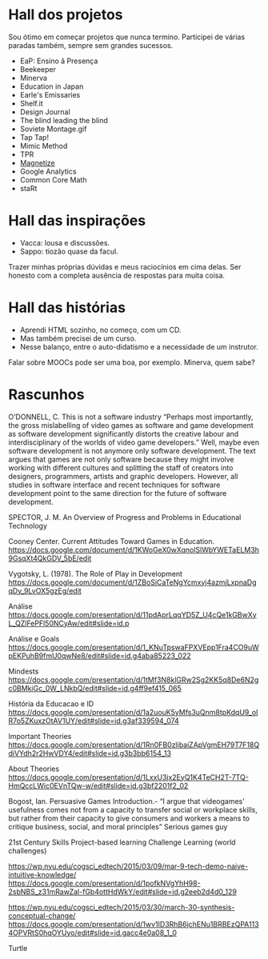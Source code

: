 # Hall dos projetos

Sou ótimo em começar projetos que nunca termino.
Participei de várias paradas também, sempre sem grandes sucessos.

* EaP: Ensino â Presença
* Beekeeper
* Minerva
* Education in Japan
* Earle's Emissaries
* Shelf.it
* Design Journal
* The blind leading the blind
* Soviete Montage.gif
* Tap Tap!
* Mimic Method
* TPR
* [Magnetize](https://docs.google.com/presentation/d/1EkNM0BgsAWEHx2w5XsiWZj6AQNUOEy4Usx2bcPS-UE4/edit#slide=id.g69cfee135_00)
* Google Analytics
* Common Core Math
* staRt

# Hall das inspirações

* Vacca: lousa e discussões.
* Sappo: tiozão quase da facul.

Trazer minhas próprias dúvidas e meus raciocínios em cima delas.
Ser honesto com a completa ausência de respostas para muita coisa.


# Hall das histórias

* Aprendi HTML sozinho, no começo, com um CD.
* Mas também precisei de um curso.
* Nesse balanço, entre o auto-didatismo e a necessidade de um instrutor.

Falar sobre MOOCs pode ser uma boa, por exemplo. Minerva, quem sabe?

# Rascunhos

O’DONNELL, C. This is not a software industry
    “Perhaps most importantly, the gross mislabelling of video games as software and game development as software development significantly distorts the creative labour and interdisciplinary of the worlds of video game developers.” Well, maybe even software development is not anymore only software development. The text argues that games are not only software because they might involve working with different cultures and splitting the staff of creators into designers, programmers, artists and graphic developers. However, all studies in software interface and recent techniques for software development point to the same direction for the future of software development.

SPECTOR, J. M. An Overview of Progress and Problems in Educational Technology

Cooney Center. Current Attitudes Toward Games in Education.
https://docs.google.com/document/d/1KWoGeX0wXqnolSlWbYWETaELM3h9GsqXt4QkGDV_5bE/edit

Vygotsky, L. (1978). The Role of Play in Development
https://docs.google.com/document/d/1ZBoSiCaTeNgYcmxyj4azmjLxpnaDgqDy_9LvOX5gzEg/edit

Análise
https://docs.google.com/presentation/d/11pdAprLqqYD5Z_U4cQe1kGBwXyL_QZlFePFl50NCyAw/edit#slide=id.p

Análise e Goals
https://docs.google.com/presentation/d/1_KNuTpswaFPXVEpp1Fra4CO9uWpEKPuhB9fmU0qwNe8/edit#slide=id.g4aba85223_022

Mindests
https://docs.google.com/presentation/d/1tMf3N8klGRw2Sg2KK5q8De6N2gc0BMkiGc_0W_LNkbQ/edit#slide=id.g4ff9ef415_065



História da Educacao e ID
https://docs.google.com/presentation/d/1a2uouK5yMfs3uQnm8tpKdqU9_olR7o5ZKuxzOtAV1UY/edit#slide=id.g3af339594_074

Important Theories
https://docs.google.com/presentation/d/1Rn0FB0zlibaiZApVgmEH79T7F18QdiVYdh2r2HwVDY4/edit#slide=id.g3b3bb6154_13

About Theories
https://docs.google.com/presentation/d/1LxxU3jx2EyQ1K4TeCH2T-7TQ-HmQccLWic0EVnTQw-w/edit#slide=id.g3bf2201f2_02



Bogost, Ian. Persuasive Games Introduction.-
“I argue that videogames’ usefulness comes not from a capacity to transfer social or workplace skills, but rather from their capacity to give consumers and workers a means to critique business, social, and moral principles”
Serious games guy


21st Century Skills
Project-based learning
Challenge Learning (world challenges)

https://wp.nyu.edu/cogsci_edtech/2015/03/09/mar-9-tech-demo-naive-intuitive-knowledge/
https://docs.google.com/presentation/d/1pofkNVgYhH98-2sbNBS_z31mRawZal-fGb4ottHdWkY/edit#slide=id.g2eeb2d4d0_129

https://wp.nyu.edu/cogsci_edtech/2015/03/30/march-30-synthesis-conceptual-change/
https://docs.google.com/presentation/d/1wv1ID3RhB6jchENu1BRBEzQPA1134OPVRtS0hqOYUyo/edit#slide=id.gacc4e0a08_1_0

Turtle